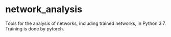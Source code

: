 # network_analysis
Tools for the analysis of networks, including trained networks, in Python 3.7. Training is done by pytorch.
